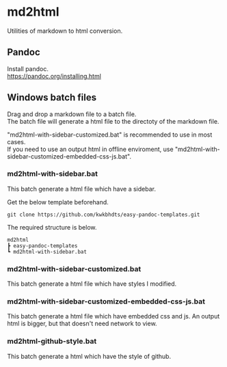 # md2html
Utilities of markdown to html conversion.

## Pandoc
Install pandoc.  
https://pandoc.org/installing.html

## Windows batch files
Drag and drop a markdown file to a batch file.  
The batch file will generate a html file to the directoty of the markdown file.  

"md2html-with-sidebar-customized.bat" is recommended to use in most cases.  
If you need to use an output html in offline enviroment,
 use "md2html-with-sidebar-customized-embedded-css-js.bat".

### md2html-with-sidebar.bat
This batch generate a html file which have a sidebar.

Get the below template beforehand.
```
git clone https://github.com/kwkbhdts/easy-pandoc-templates.git
```

The required structure is below.
```
md2html
┣ easy-pandoc-templates
┗ md2html-with-sidebar.bat
```

### md2html-with-sidebar-customized.bat
This batch generate a html file which have styles I modified.

### md2html-with-sidebar-customized-embedded-css-js.bat
This batch generate a html file which have embedded css and js.
An output html is bigger, but that doesn't need network to view.

### md2html-github-style.bat
This batch generate a html which have the style of github.
